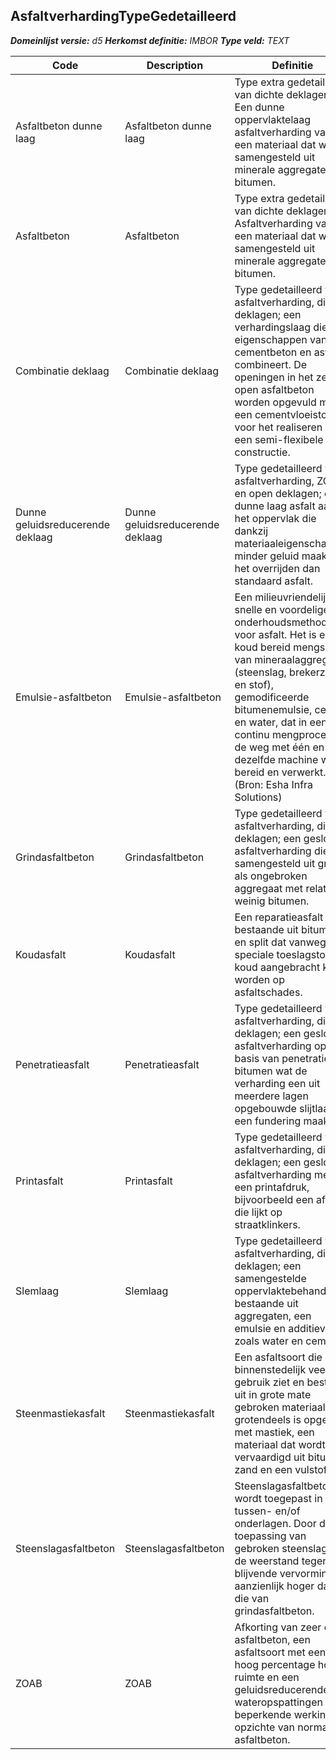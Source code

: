 ﻿## AsfaltverhardingTypeGedetailleerd

*__Domeinlijst versie:__ d5*
*__Herkomst definitie:__ IMBOR*
*__Type veld:__ TEXT*

|__Code__ |__Description__ |__Definitie__	|
|	---	|	---	|   ---	| 
| Asfaltbeton dunne laag | Asfaltbeton dunne laag | Type extra gedetailleerd van dichte deklagen. Een dunne oppervlaktelaag asfaltverharding van een materiaal dat wordt samengesteld uit minerale aggregaten en bitumen. |
| Asfaltbeton | Asfaltbeton | Type extra gedetailleerd van dichte deklagen. Asfaltverharding van een materiaal dat wordt samengesteld uit minerale aggregaten en bitumen. |
| Combinatie deklaag | Combinatie deklaag | Type gedetailleerd van asfaltverharding, dichte deklagen; een verhardingslaag die de eigenschappen van cementbeton en asfalt combineert. De openingen in het zeer open asfaltbeton worden opgevuld met een cementvloeistof voor het realiseren van een semi-flexibele constructie. |
| Dunne geluidsreducerende deklaag | Dunne geluidsreducerende deklaag | Type gedetailleerd van asfaltverharding, ZOAB en open deklagen; een dunne laag asfalt aan het oppervlak die dankzij materiaaleigenschappen minder geluid maakt bij het overrijden dan standaard asfalt. |
| Emulsie-asfaltbeton | Emulsie-asfaltbeton | Een milieuvriendelijke, snelle en voordelige onderhoudsmethode voor asfalt. Het is een koud bereid mengsel van mineraalaggregaat (steenslag, brekerzand en stof), gemodificeerde bitumenemulsie, cement en water, dat in een continu mengproces op de weg met één en dezelfde machine wordt bereid en verwerkt. (Bron: Esha Infra Solutions) |
| Grindasfaltbeton | Grindasfaltbeton | Type gedetailleerd van asfaltverharding, dichte deklagen; een gesloten asfaltverharding die is samengesteld uit grind als ongebroken aggregaat met relatief weinig bitumen. |
| Koudasfalt | Koudasfalt | Een reparatieasfalt bestaande uit bitumen en split dat vanwege speciale toeslagstoffen koud aangebracht kan worden op asfaltschades. |
| Penetratieasfalt | Penetratieasfalt | Type gedetailleerd van asfaltverharding, dichte deklagen; een gesloten asfaltverharding op basis van penetratie bitumen wat de verharding een uit meerdere lagen opgebouwde slijtlaag op een fundering maakt. |
| Printasfalt | Printasfalt | Type gedetailleerd van asfaltverharding, dichte deklagen; een gesloten asfaltverharding met een printafdruk, bijvoorbeeld een afdruk die lijkt op straatklinkers. |
| Slemlaag | Slemlaag | Type gedetailleerd van asfaltverharding, dichte deklagen; een samengestelde oppervlaktebehandeling bestaande uit aggregaten, een emulsie en additieven zoals water en cement. |
| Steenmastiekasfalt | Steenmastiekasfalt | Een asfaltsoort die binnenstedelijk veel gebruik ziet en bestaat uit in grote mate gebroken materiaal dat grotendeels is opgevuld met mastiek, een materiaal dat wordt vervaardigd uit bitumen, zand en een vulstof. |
| Steenslagasfaltbeton | Steenslagasfaltbeton | Steenslagasfaltbeton wordt toegepast in tussen- en/of onderlagen. Door de toepassing van gebroken steenslag is de weerstand tegen blijvende vervormingen aanzienlijk hoger dan die van grindasfaltbeton. |
| ZOAB | ZOAB | Afkorting van zeer open asfaltbeton, een asfaltsoort met een hoog percentage holle ruimte en een geluidsreducerende en wateropspattingen beperkende werking ten opzichte van normaal asfaltbeton. |
